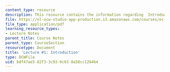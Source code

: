 ```yaml
---
content_type: resource
description: This resource contains the information regarding  Introduction.
file: https://ol-ocw-studio-app-production.s3.amazonaws.com/courses/ec-701j-d-lab-i-development-fall-2009/bdf47ae582f33c930c638a58cc1264b4_MITEC_701JF09_lec01_nb.pdf
file_type: application/pdf
learning_resource_types:
- Lecture Notes
parent_title: Course Notes
parent_type: CourseSection
resourcetype: Document
title: 'Lecture #1: Introduction'
type: OCWFile
uid: bdf47ae5-82f3-3c93-0c63-8a58cc1264b4
---
```

